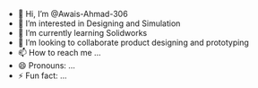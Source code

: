 - 👋 Hi, I’m @Awais-Ahmad-306
- 👀 I’m interested in Designing and Simulation
- 🌱 I’m currently learning Solidworks
- 💞️ I’m looking to collaborate product designing  and prototyping
- 📫 How to reach me ...
- 😄 Pronouns: ...
- ⚡ Fun fact: ...

<!---
Awais-Ahmad-306/Awais-Ahmad-306 is a ✨ special ✨ repository because its `README.md` (this file) appears on your GitHub profile.
You can click the Preview link to take a look at your changes.
--->
